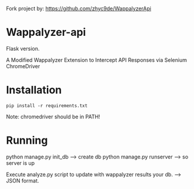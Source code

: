Fork project by: https://github.com/zhyc9de/WappalyzerApi

# Wappalyzer-api

Flask version.

A Modified Wappalyzer Extension to Intercept API Responses via Selenium ChromeDriver

# Installation

```pip install -r requirements.txt```

Note: chromedriver should be in PATH!

# Running

python manage.py init_db --> create db
python manage.py runserver --> so server is up

Execute analyze.py script to update with wappalyzer results your db. --> JSON format.
